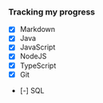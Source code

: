 ### Tracking my progress
- [x] Markdown
- [x] Java
- [x] JavaScript
- [x] NodeJS
- [x] TypeScript
- [x] Git
- [-] SQL